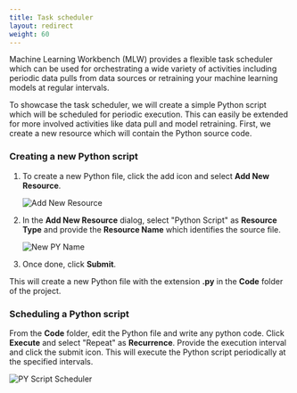```yaml
---
title: Task scheduler
layout: redirect
weight: 60
---
```


Machine Learning Workbench (MLW) provides a flexible task scheduler which can be used for orchestrating a wide variety of activities including periodic data pulls from data sources or retraining your machine learning models at regular intervals.

To showcase the task scheduler, we will create a simple Python script which will be scheduled for periodic execution. This can easily be extended for more involved activities like data pull and model retraining. First, we create a new resource which will contain the Python source code.

### Creating a new Python script

1. To create a new Python file, click the add icon and select **Add New Resource**.

	![Add New Resource](/images/zementis/mlw-app-resource-add-new.png)

2. In the **Add New Resource** dialog, select "Python Script" as **Resource Type** and provide the **Resource Name** which identifies the source file. 
 	
 	![New PY Name](/images/zementis/mlw-app-resource-add-py.png)
 	
3. Once done, click **Submit**. 
 
This will create a new Python file with the extension **.py** in the **Code** folder of the project.


### Scheduling a Python script

From the **Code** folder, edit the Python file and write any python code. Click **Execute** and select "Repeat" as **Recurrence**. Provide the execution interval and click the submit icon. This will execute the Python script periodically at the specified intervals.

![PY Script Scheduler](/images/zementis/mlw-app-sch.png)
